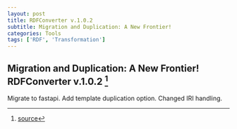 ```yaml
---
layout: post
title: RDFConverter v.1.0.2
subtitle: Migration and Duplication: A New Frontier!
categories: Tools
tags: ['RDF', 'Transformation']
---
```


## Migration and Duplication: A New Frontier! RDFConverter v.1.0.2 [^fn1]

Migrate to fastapi. Add template duplication option. Changed IRI handling.

[^fn1]: [source](-https://github.com/Mat-O-Lab/RDFConverter/compare/v.1.0.1...v.1.0.2)